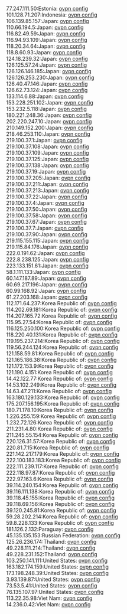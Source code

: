77.247.111.50:Estonia: [ovpn config](vpn/77_247_111_50.ovpn)  
101.128.71.207:Indonesia: [ovpn config](vpn/101_128_71_207.ovpn)  
106.139.85.157:Japan: [ovpn config](vpn/106_139_85_157.ovpn)  
110.66.194.5:Japan: [ovpn config](vpn/110_66_194_5.ovpn)  
116.82.49.59:Japan: [ovpn config](vpn/116_82_49_59.ovpn)  
116.94.93.109:Japan: [ovpn config](vpn/116_94_93_109.ovpn)  
118.20.34.64:Japan: [ovpn config](vpn/118_20_34_64.ovpn)  
118.8.60.93:Japan: [ovpn config](vpn/118_8_60_93.ovpn)  
124.18.239.32:Japan: [ovpn config](vpn/124_18_239_32.ovpn)  
126.125.57.24:Japan: [ovpn config](vpn/126_125_57_24.ovpn)  
126.126.146.185:Japan: [ovpn config](vpn/126_126_146_185.ovpn)  
126.126.253.230:Japan: [ovpn config](vpn/126_126_253_230.ovpn)  
126.40.47.146:Japan: [ovpn config](vpn/126_40_47_146.ovpn)  
126.62.73.124:Japan: [ovpn config](vpn/126_62_73_124.ovpn)  
133.114.6.88:Japan: [ovpn config](vpn/133_114_6_88.ovpn)  
153.228.251.102:Japan: [ovpn config](vpn/153_228_251_102.ovpn)  
153.232.5.118:Japan: [ovpn config](vpn/153_232_5_118.ovpn)  
180.221.248.36:Japan: [ovpn config](vpn/180_221_248_36.ovpn)  
202.220.247.10:Japan: [ovpn config](vpn/202_220_247_10.ovpn)  
210.149.152.200:Japan: [ovpn config](vpn/210_149_152_200.ovpn)  
218.46.253.110:Japan: [ovpn config](vpn/218_46_253_110.ovpn)  
219.100.37.1:Japan: [ovpn config](vpn/219_100_37_1.ovpn)  
219.100.37.108:Japan: [ovpn config](vpn/219_100_37_108.ovpn)  
219.100.37.109:Japan: [ovpn config](vpn/219_100_37_109.ovpn)  
219.100.37.125:Japan: [ovpn config](vpn/219_100_37_125.ovpn)  
219.100.37.138:Japan: [ovpn config](vpn/219_100_37_138.ovpn)  
219.100.37.19:Japan: [ovpn config](vpn/219_100_37_19.ovpn)  
219.100.37.205:Japan: [ovpn config](vpn/219_100_37_205.ovpn)  
219.100.37.211:Japan: [ovpn config](vpn/219_100_37_211.ovpn)  
219.100.37.213:Japan: [ovpn config](vpn/219_100_37_213.ovpn)  
219.100.37.22:Japan: [ovpn config](vpn/219_100_37_22.ovpn)  
219.100.37.4:Japan: [ovpn config](vpn/219_100_37_4.ovpn)  
219.100.37.50:Japan: [ovpn config](vpn/219_100_37_50.ovpn)  
219.100.37.58:Japan: [ovpn config](vpn/219_100_37_58.ovpn)  
219.100.37.67:Japan: [ovpn config](vpn/219_100_37_67.ovpn)  
219.100.37.7:Japan: [ovpn config](vpn/219_100_37_7.ovpn)  
219.100.37.90:Japan: [ovpn config](vpn/219_100_37_90.ovpn)  
219.115.155.115:Japan: [ovpn config](vpn/219_115_155_115.ovpn)  
219.115.84.176:Japan: [ovpn config](vpn/219_115_84_176.ovpn)  
222.0.191.62:Japan: [ovpn config](vpn/222_0_191_62.ovpn)  
222.8.238.125:Japan: [ovpn config](vpn/222_8_238_125.ovpn)  
223.133.151.61:Japan: [ovpn config](vpn/223_133_151_61.ovpn)  
58.1.111.133:Japan: [ovpn config](vpn/58_1_111_133.ovpn)  
60.147.187.89:Japan: [ovpn config](vpn/60_147_187_89.ovpn)  
60.69.217.196:Japan: [ovpn config](vpn/60_69_217_196.ovpn)  
60.99.168.92:Japan: [ovpn config](vpn/60_99_168_92.ovpn)  
61.27.203.168:Japan: [ovpn config](vpn/61_27_203_168.ovpn)  
112.171.64.237:Korea Republic of: [ovpn config](vpn/112_171_64_237.ovpn)  
114.202.69.181:Korea Republic of: [ovpn config](vpn/114_202_69_181.ovpn)  
114.207.165.72:Korea Republic of: [ovpn config](vpn/114_207_165_72.ovpn)  
115.95.27.54:Korea Republic of: [ovpn config](vpn/115_95_27_54.ovpn)  
116.125.250.100:Korea Republic of: [ovpn config](vpn/116_125_250_100.ovpn)  
118.220.40.131:Korea Republic of: [ovpn config](vpn/118_220_40_131.ovpn)  
119.195.237.214:Korea Republic of: [ovpn config](vpn/119_195_237_214.ovpn)  
119.56.244.124:Korea Republic of: [ovpn config](vpn/119_56_244_124.ovpn)  
121.158.59.81:Korea Republic of: [ovpn config](vpn/121_158_59_81.ovpn)  
121.165.186.38:Korea Republic of: [ovpn config](vpn/121_165_186_38.ovpn)  
121.172.153.9:Korea Republic of: [ovpn config](vpn/121_172_153_9.ovpn)  
121.190.4.151:Korea Republic of: [ovpn config](vpn/121_190_4_151.ovpn)  
14.42.122.77:Korea Republic of: [ovpn config](vpn/14_42_122_77.ovpn)  
14.53.102.249:Korea Republic of: [ovpn config](vpn/14_53_102_249.ovpn)  
14.63.47.211:Korea Republic of: [ovpn config](vpn/14_63_47_211.ovpn)  
163.180.129.133:Korea Republic of: [ovpn config](vpn/163_180_129_133.ovpn)  
175.207.156.195:Korea Republic of: [ovpn config](vpn/175_207_156_195.ovpn)  
180.71.178.10:Korea Republic of: [ovpn config](vpn/180_71_178_10.ovpn)  
1.226.255.159:Korea Republic of: [ovpn config](vpn/1_226_255_159.ovpn)  
1.232.72.126:Korea Republic of: [ovpn config](vpn/1_232_72_126.ovpn)  
211.231.4.80:Korea Republic of: [ovpn config](vpn/211_231_4_80.ovpn)  
211.245.55.154:Korea Republic of: [ovpn config](vpn/211_245_55_154.ovpn)  
220.126.31.57:Korea Republic of: [ovpn config](vpn/220_126_31_57.ovpn)  
220.81.7.15:Korea Republic of: [ovpn config](vpn/220_81_7_15.ovpn)  
221.142.217.179:Korea Republic of: [ovpn config](vpn/221_142_217_179.ovpn)  
222.100.183.183:Korea Republic of: [ovpn config](vpn/222_100_183_183.ovpn)  
222.111.239.117:Korea Republic of: [ovpn config](vpn/222_111_239_117.ovpn)  
222.118.97.87:Korea Republic of: [ovpn config](vpn/222_118_97_87.ovpn)  
222.97.163.6:Korea Republic of: [ovpn config](vpn/222_97_163_6.ovpn)  
39.114.240.154:Korea Republic of: [ovpn config](vpn/39_114_240_154.ovpn)  
39.116.111.138:Korea Republic of: [ovpn config](vpn/39_116_111_138.ovpn)  
39.118.45.155:Korea Republic of: [ovpn config](vpn/39_118_45_155.ovpn)  
39.118.69.156:Korea Republic of: [ovpn config](vpn/39_118_69_156.ovpn)  
39.120.245.81:Korea Republic of: [ovpn config](vpn/39_120_245_81.ovpn)  
59.28.202.214:Korea Republic of: [ovpn config](vpn/59_28_202_214.ovpn)  
59.8.228.133:Korea Republic of: [ovpn config](vpn/59_8_228_133.ovpn)  
181.126.2.132:Paraguay: [ovpn config](vpn/181_126_2_132.ovpn)  
45.135.135.153:Russian Federation: [ovpn config](vpn/45_135_135_153.ovpn)  
125.26.236.174:Thailand: [ovpn config](vpn/125_26_236_174.ovpn)  
49.228.111.214:Thailand: [ovpn config](vpn/49_228_111_214.ovpn)  
49.228.231.152:Thailand: [ovpn config](vpn/49_228_231_152.ovpn)  
103.250.141.111:United States: [ovpn config](vpn/103_250_141_111.ovpn)  
163.182.174.159:United States: [ovpn config](vpn/163_182_174_159.ovpn)  
173.198.248.39:United States: [ovpn config](vpn/173_198_248_39.ovpn)  
3.93.139.87:United States: [ovpn config](vpn/3_93_139_87.ovpn)  
73.53.5.41:United States: [ovpn config](vpn/73_53_5_41.ovpn)  
76.135.107.97:United States: [ovpn config](vpn/76_135_107_97.ovpn)  
113.22.35.98:Viet Nam: [ovpn config](vpn/113_22_35_98.ovpn)  
14.236.0.42:Viet Nam: [ovpn config](vpn/14_236_0_42.ovpn)  
